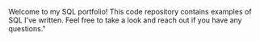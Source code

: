 Welcome to my SQL portfolio! This code repository contains examples of SQL I've written. Feel free to take a look and reach out if you have any questions."
